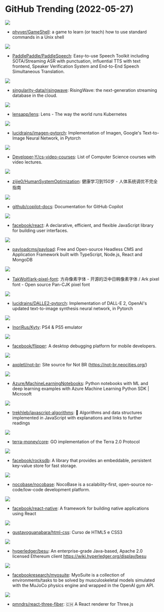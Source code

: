 # GitHub Trending (2022-05-27)

![](https://img.shields.io/badge/Shell-New%20160-green?style=flat-square&logo=appveyor)
- [phyver/GameShell](https://github.com/phyver/GameShell): a game to learn (or teach) how to use standard commands in a Unix shell

![](https://img.shields.io/badge/C%2B%2B-New%20230-green?style=flat-square&logo=appveyor)
- [PaddlePaddle/PaddleSpeech](https://github.com/PaddlePaddle/PaddleSpeech): Easy-to-use Speech Toolkit including SOTA/Streaming ASR with punctuation, influential TTS with text frontend, Speaker Verification System and End-to-End Speech Simultaneous Translation.

![](https://img.shields.io/badge/Rust-New%20228-green?style=flat-square&logo=appveyor)
- [singularity-data/risingwave](https://github.com/singularity-data/risingwave): RisingWave: the next-generation streaming database in the cloud.

![](https://img.shields.io/badge/TypeScript-New%2093-green?style=flat-square&logo=appveyor)
- [lensapp/lens](https://github.com/lensapp/lens): Lens - The way the world runs Kubernetes

![](https://img.shields.io/badge/Python-New%20665-green?style=flat-square&logo=appveyor)
- [lucidrains/imagen-pytorch](https://github.com/lucidrains/imagen-pytorch): Implementation of Imagen, Google's Text-to-Image Neural Network, in Pytorch

![](https://img.shields.io/badge/none-New%2053-green?style=flat-square&logo=appveyor)
- [Developer-Y/cs-video-courses](https://github.com/Developer-Y/cs-video-courses): List of Computer Science courses with video lectures.

![](https://img.shields.io/badge/none-New%20307-green?style=flat-square&logo=appveyor)
- [zijie0/HumanSystemOptimization](https://github.com/zijie0/HumanSystemOptimization): 健康学习到150岁 - 人体系统调优不完全指南

![](https://img.shields.io/badge/Python-New%20184-green?style=flat-square&logo=appveyor)
- [github/copilot-docs](https://github.com/github/copilot-docs): Documentation for GitHub Copilot

![](https://img.shields.io/badge/JavaScript-New%2060-green?style=flat-square&logo=appveyor)
- [facebook/react](https://github.com/facebook/react): A declarative, efficient, and flexible JavaScript library for building user interfaces.

![](https://img.shields.io/badge/TypeScript-New%20368-green?style=flat-square&logo=appveyor)
- [payloadcms/payload](https://github.com/payloadcms/payload): Free and Open-source Headless CMS and Application Framework built with TypeScript, Node.js, React and MongoDB

![](https://img.shields.io/badge/Python-New%2095-green?style=flat-square&logo=appveyor)
- [TakWolf/ark-pixel-font](https://github.com/TakWolf/ark-pixel-font): 方舟像素字体 - 开源的泛中日韩像素字体 / Ark pixel font - Open source Pan-CJK pixel font

![](https://img.shields.io/badge/Python-New%2082-green?style=flat-square&logo=appveyor)
- [lucidrains/DALLE2-pytorch](https://github.com/lucidrains/DALLE2-pytorch): Implementation of DALL-E 2, OpenAI's updated text-to-image synthesis neural network, in Pytorch

![](https://img.shields.io/badge/C%2B%2B-New%20139-green?style=flat-square&logo=appveyor)
- [InoriRus/Kyty](https://github.com/InoriRus/Kyty): PS4 & PS5 emulator

![](https://img.shields.io/badge/TypeScript-New%20208-green?style=flat-square&logo=appveyor)
- [facebook/flipper](https://github.com/facebook/flipper): A desktop debugging platform for mobile developers.

![](https://img.shields.io/badge/JavaScript-New%2034-green?style=flat-square&logo=appveyor)
- [axoletl/not-br](https://github.com/axoletl/not-br): Site source for Not BR (https://not-br.neocities.org/)

![](https://img.shields.io/badge/Jupyter%20Notebook-New%2019-green?style=flat-square&logo=appveyor)
- [Azure/MachineLearningNotebooks](https://github.com/Azure/MachineLearningNotebooks): Python notebooks with ML and deep learning examples with Azure Machine Learning Python SDK | Microsoft

![](https://img.shields.io/badge/JavaScript-New%20195-green?style=flat-square&logo=appveyor)
- [trekhleb/javascript-algorithms](https://github.com/trekhleb/javascript-algorithms): 📝 Algorithms and data structures implemented in JavaScript with explanations and links to further readings

![](https://img.shields.io/badge/JavaScript-New%2069-green?style=flat-square&logo=appveyor)
- [terra-money/core](https://github.com/terra-money/core): GO implementation of the Terra 2.0 Protocol

![](https://img.shields.io/badge/C%2B%2B-New%2013-green?style=flat-square&logo=appveyor)
- [facebook/rocksdb](https://github.com/facebook/rocksdb): A library that provides an embeddable, persistent key-value store for fast storage.

![](https://img.shields.io/badge/TypeScript-New%20186-green?style=flat-square&logo=appveyor)
- [nocobase/nocobase](https://github.com/nocobase/nocobase): NocoBase is a scalability-first, open-source no-code/low-code development platform.

![](https://img.shields.io/badge/JavaScript-New%2021-green?style=flat-square&logo=appveyor)
- [facebook/react-native](https://github.com/facebook/react-native): A framework for building native applications using React

![](https://img.shields.io/badge/HTML-New%2021-green?style=flat-square&logo=appveyor)
- [gustavoguanabara/html-css](https://github.com/gustavoguanabara/html-css): Curso de HTML5 e CSS3

![](https://img.shields.io/badge/Java-New%207-green?style=flat-square&logo=appveyor)
- [hyperledger/besu](https://github.com/hyperledger/besu): An enterprise-grade Java-based, Apache 2.0 licensed Ethereum client https://wiki.hyperledger.org/display/besu

![](https://img.shields.io/badge/Python-New%2034-green?style=flat-square&logo=appveyor)
- [facebookresearch/myosuite](https://github.com/facebookresearch/myosuite): MyoSuite is a collection of environments/tasks to be solved by musculoskeletal models simulated with the MuJoCo physics engine and wrapped in the OpenAI gym API.

![](https://img.shields.io/badge/TypeScript-New%2018-green?style=flat-square&logo=appveyor)
- [pmndrs/react-three-fiber](https://github.com/pmndrs/react-three-fiber): 🇨🇭 A React renderer for Three.js


